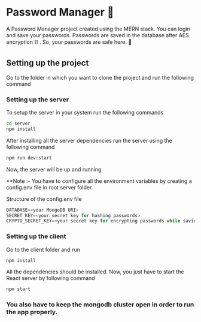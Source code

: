 # Password Manager 💙

A Password Manager project created using the MERN stack.
You can login and save your passwords. Passwords are saved in the database after AES encryption ⛓️ . So, your passwords are safe here. 🦺

<a id="setting">
<h2>Setting up the project</h2>
</a>
Go to the folder in which you want to clone the project and run the following command

### Setting up the server
To setup the server in your system run the following commands

```sh
cd server
npm install
```

After installing all the server dependencies run the server using the following command 

```sh
npm run dev:start
```
Now, the server will be up and running

**Note :- You have to configure all the environment variables by creating a config.env file in root server folder.

Structure of the config.env file

```js
DATABASE=<your MongoDB URI>
SECRET_KEY=<your secret key for hashing passwords>
CRYPTO_SECRET_KEY=<your secret key for encrypting passwords while saving in db>
```

### Setting up the client
Go to the client folder and run 

```sh
npm install
```
All the dependencies should be installed. Now, you just have to start the React server by following command

```sh
npm start
```
### You also have to keep the mongodb cluster open in order to run the app properly.